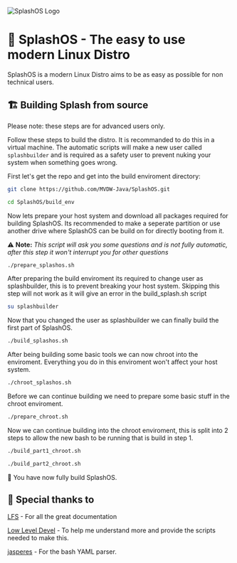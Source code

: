 ![SplashOS Logo](https://raw.githubusercontent.com/MVDW-Java/SplashOS/main/assets/logo.png)
# 🌊 SplashOS - The easy to use modern Linux Distro

SplashOS is a modern Linux Distro aims to be as easy as possible for non technical users.

## 🏗️ Building Splash from source 
Please note: these steps are for advanced users only.

Follow these steps to build the distro.
It is recommanded to do this in a virtual machine. The automatic scripts will make a new user called `splashbuilder` and is required as a safety user to prevent nuking your system when something goes wrong.

First let's get the repo and get into the build enviroment directory:
```sh
git clone https://github.com/MVDW-Java/SplashOS.git
```
```sh
cd SplashOS/build_env
```

Now lets prepare your host system and download all packages required for building SplashOS.
Its recommended to make a seperate partition or use another drive where SplashOS can be build on for directly booting from it.

⚠️ **Note:** *This script will ask you some questions and is not fully automatic, after this step it won't interrupt you for other questions*
```sh
./prepare_splashos.sh
```

After preparing the build enviroment its required to change user as splashbuilder, this is to prevent breaking your host system.
Skipping this step will not work as it will give an error in the build_splash.sh script
```sh
su splashbuilder
```

Now that you changed the user as splashbuilder we can finally build the first part of SplashOS.
```sh
./build_splashos.sh
```

After being building some basic tools we can now chroot into the enviroment.
Everything you do in this enviroment won't affect your host system.
```sh
./chroot_splashos.sh
```

Before we can continue building we need to prepare some basic stuff in the chroot enviroment.
```sh
./prepare_chroot.sh
```

Now we can continue building into the chroot enviroment, this is split into 2 steps to allow the new bash to be running that is build in step 1.
```sh
./build_part1_chroot.sh
```
```sh
./build_part2_chroot.sh
```

🎉 You have now fully build SplashOS.



## 🙏 Special thanks to
[LFS](https://www.linuxfromscratch.org/lfs/) - For all the great documentation

[Low Level Devel](https://www.youtube.com/channel/UCRWXAQsN5S3FPDHY4Ttq1Xg) - To help me understand more and provide the scripts needed to make this.

[jasperes](https://github.com/jasperes) - For the bash YAML parser.
